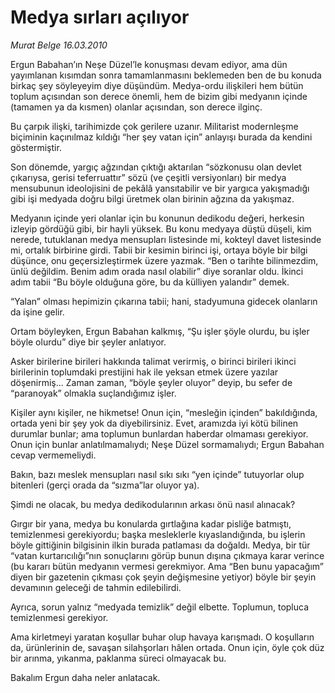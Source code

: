 # Medya sırları açılıyor

*Murat Belge 16.03.2010*

<div class="yazi"><p>Ergun Babahan’ın Neşe Düzel’le konuşması devam ediyor, ama dün yayımlanan kısımdan sonra tamamlanmasını beklemeden ben de bu konuda birkaç şey söyleyeyim diye düşündüm. Medya-ordu ilişkileri hem bütün toplum açısından son derece önemli, hem de bizim gibi medyanın içinde (tamamen ya da kısmen) olanlar açısından, son derece ilginç.</p>
<p>Bu çarpık ilişki, tarihimizde çok gerilere uzanır. Militarist modernleşme biçiminin kaçınılmaz kıldığı “her şey vatan için” anlayışı burada da kendini göstermiştir.</p>
<p>Son dönemde, yargıç ağzından çıktığı aktarılan “sözkonusu olan devlet çıkarıysa, gerisi teferruattır” sözü (ve çeşitli versiyonları) bir medya mensubunun ideolojisini de pekâlâ yansıtabilir ve bir yargıca yakışmadığı gibi işi medyada doğru bilgi üretmek olan birinin ağzına da yakışmaz.</p>
<p>Medyanın içinde yeri olanlar için bu konunun dedikodu değeri, herkesin izleyip gördüğü gibi, bir hayli yüksek. Bu konu medyaya düştü düşeli, kim nerede, tutuklanan medya mensupları listesinde mi, kokteyl davet listesinde mi, ortalık birbirine girdi. Tabii bir kesimin birinci işi, ortaya böyle bir bilgi düşünce, onu geçersizleştirmek üzere yazmak. “Ben o tarihte bilinmezdim, ünlü değildim. Benim adım orada nasıl olabilir” diye soranlar oldu. İkinci adım tabii “Bu böyle olduğuna göre, bu da külliyen yalandır” demek.</p>
<p>“Yalan” olması hepimizin çıkarına tabii; hani, stadyumuna gidecek olanların da işine gelir.</p>
<p>Ortam böyleyken, Ergun Babahan kalkmış, “Şu işler şöyle olurdu, bu işler böyle olurdu” diye bir şeyler anlatıyor.</p>
<p>Asker birilerine birileri hakkında talimat verirmiş, o birinci birileri ikinci birilerinin toplumdaki prestijini hak ile yeksan etmek üzere yazılar döşenirmiş... Zaman zaman, “böyle şeyler oluyor” deyip, bu sefer de “paranoyak” olmakla suçlandığımız işler.</p>
<p>Kişiler aynı kişiler, ne hikmetse! Onun için, “mesleğin içinden” bakıldığında, ortada yeni bir şey yok da diyebilirsiniz. Evet, aramızda iyi kötü bilinen durumlar bunlar; ama toplumun bunlardan haberdar olmaması gerekiyor. Onun için bunlar anlatılmamalıydı; Neşe Düzel sormamalıydı; Ergun Babahan cevap vermemeliydi.</p>
<p>Bakın, bazı meslek mensupları nasıl sıkı sıkı “yen içinde” tutuyorlar olup bitenleri (gerçi orada da “sızma”lar oluyor ya).</p>
<p>Şimdi ne olacak, bu medya dedikodularının arkası önü nasıl alınacak?</p>
<p>Gırgır bir yana, medya bu konularda gırtlağına kadar pisliğe batmıştı, temizlenmesi gerekiyordu; başka mesleklerle kıyaslandığında, bu işlerin böyle gittiğinin bilgisinin ilkin burada patlaması da doğaldı. Medya, bir tür “vatan kurtarıcılığı”nın sonuçlarını görüp bunun dışına çıkmaya karar verince (bu kararı bütün medyanın vermesi gerekmiyor. Ama “Ben bunu yapacağım” diyen bir gazetenin çıkması çok şeyin değişmesine yetiyor) böyle bir şeyin devamının geleceği de tahmin edilebilirdi.</p>
<p>Ayrıca, sorun yalnız “medyada temizlik” değil elbette. Toplumun, topluca temizlenmesi gerekiyor.</p>
<p>Ama kirletmeyi yaratan koşullar buhar olup havaya karışmadı. O koşulların da, ürünlerinin de, savaşan silahşorları hâlen ortada. Onun için, öyle çok düz bir arınma, yıkanma, paklanma süreci olmayacak bu.</p>
<p>Bakalım Ergun daha neler anlatacak.</p>
</div>
